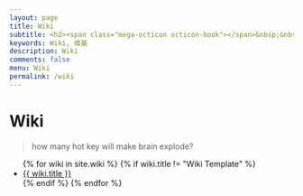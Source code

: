 ```yaml
---
layout: page
title: Wiki
subtitle: <h2><span class="mega-octicon octicon-book"></span>&nbsp;&nbsp; Personal wiki </h2>
keywords: Wiki, 维基
description: Wiki
comments: false
menu: Wiki
permalink: /wiki
---
```


# Wiki

> how many hot key will make brain explode?

<ul>
    {% for wiki in site.wiki %}
    {% if wiki.title != "Wiki Template" %}
    <li><a href="{{ wiki.url }}">{{ wiki.title }}</a></li>
    {% endif %}
    {% endfor %}
</ul>
